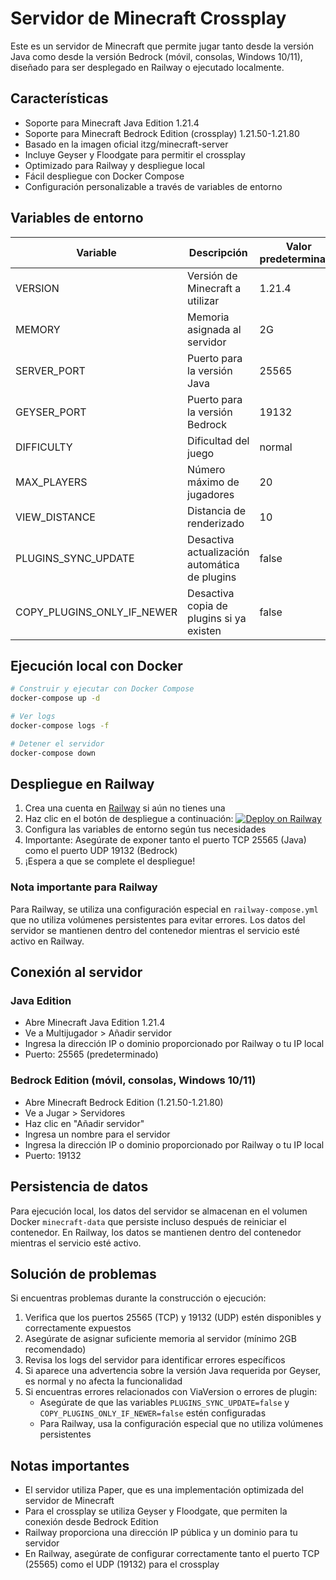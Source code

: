 # Servidor de Minecraft Crossplay

Este es un servidor de Minecraft que permite jugar tanto desde la versión Java como desde la versión Bedrock (móvil, consolas, Windows 10/11), diseñado para ser desplegado en Railway o ejecutado localmente.

## Características

- Soporte para Minecraft Java Edition 1.21.4
- Soporte para Minecraft Bedrock Edition (crossplay) 1.21.50-1.21.80
- Basado en la imagen oficial itzg/minecraft-server
- Incluye Geyser y Floodgate para permitir el crossplay
- Optimizado para Railway y despliegue local
- Fácil despliegue con Docker Compose
- Configuración personalizable a través de variables de entorno

## Variables de entorno

| Variable | Descripción | Valor predeterminado |
|----------|-------------|----------------------|
| VERSION | Versión de Minecraft a utilizar | 1.21.4 |
| MEMORY | Memoria asignada al servidor | 2G |
| SERVER_PORT | Puerto para la versión Java | 25565 |
| GEYSER_PORT | Puerto para la versión Bedrock | 19132 |
| DIFFICULTY | Dificultad del juego | normal |
| MAX_PLAYERS | Número máximo de jugadores | 20 |
| VIEW_DISTANCE | Distancia de renderizado | 10 |
| PLUGINS_SYNC_UPDATE | Desactiva actualización automática de plugins | false |
| COPY_PLUGINS_ONLY_IF_NEWER | Desactiva copia de plugins si ya existen | false |

## Ejecución local con Docker

```bash
# Construir y ejecutar con Docker Compose
docker-compose up -d

# Ver logs
docker-compose logs -f

# Detener el servidor
docker-compose down
```

## Despliegue en Railway

1. Crea una cuenta en [Railway](https://railway.app/) si aún no tienes una
2. Haz clic en el botón de despliegue a continuación:
   [![Deploy on Railway](https://railway.app/button.svg)](https://railway.app/template/minecraft-crossplay)
3. Configura las variables de entorno según tus necesidades
4. Importante: Asegúrate de exponer tanto el puerto TCP 25565 (Java) como el puerto UDP 19132 (Bedrock)
5. ¡Espera a que se complete el despliegue!

### Nota importante para Railway
Para Railway, se utiliza una configuración especial en `railway-compose.yml` que no utiliza volúmenes persistentes para evitar errores. Los datos del servidor se mantienen dentro del contenedor mientras el servicio esté activo en Railway.

## Conexión al servidor

### Java Edition
- Abre Minecraft Java Edition 1.21.4
- Ve a Multijugador > Añadir servidor
- Ingresa la dirección IP o dominio proporcionado por Railway o tu IP local
- Puerto: 25565 (predeterminado)

### Bedrock Edition (móvil, consolas, Windows 10/11)
- Abre Minecraft Bedrock Edition (1.21.50-1.21.80)
- Ve a Jugar > Servidores
- Haz clic en "Añadir servidor"
- Ingresa un nombre para el servidor
- Ingresa la dirección IP o dominio proporcionado por Railway o tu IP local
- Puerto: 19132

## Persistencia de datos

Para ejecución local, los datos del servidor se almacenan en el volumen Docker `minecraft-data` que persiste incluso después de reiniciar el contenedor. En Railway, los datos se mantienen dentro del contenedor mientras el servicio esté activo.

## Solución de problemas

Si encuentras problemas durante la construcción o ejecución:

1. Verifica que los puertos 25565 (TCP) y 19132 (UDP) estén disponibles y correctamente expuestos
2. Asegúrate de asignar suficiente memoria al servidor (mínimo 2GB recomendado)
3. Revisa los logs del servidor para identificar errores específicos
4. Si aparece una advertencia sobre la versión Java requerida por Geyser, es normal y no afecta la funcionalidad
5. Si encuentras errores relacionados con ViaVersion o errores de plugin:
   - Asegúrate de que las variables `PLUGINS_SYNC_UPDATE=false` y `COPY_PLUGINS_ONLY_IF_NEWER=false` estén configuradas
   - Para Railway, usa la configuración especial que no utiliza volúmenes persistentes

## Notas importantes

- El servidor utiliza Paper, que es una implementación optimizada del servidor de Minecraft
- Para el crossplay se utiliza Geyser y Floodgate, que permiten la conexión desde Bedrock Edition
- Railway proporciona una dirección IP pública y un dominio para tu servidor
- En Railway, asegúrate de configurar correctamente tanto el puerto TCP (25565) como el UDP (19132) para el crossplay 